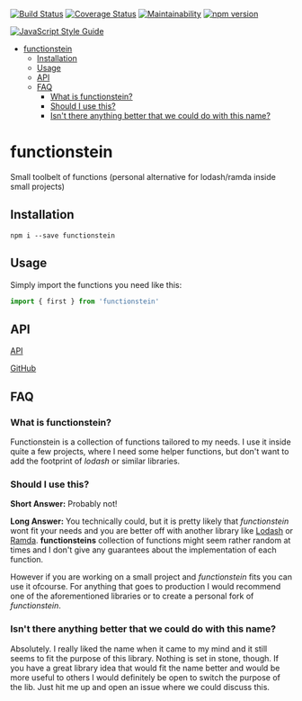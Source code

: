 [![Build Status](https://travis-ci.org/on3iro/functionstein.svg?branch=master)](https://travis-ci.org/on3iro/functionstein)
[![Coverage Status](https://coveralls.io/repos/github/on3iro/functionstein/badge.svg?branch=master)](https://coveralls.io/github/on3iro/functionstein?branch=master)
[![Maintainability](https://api.codeclimate.com/v1/badges/704d27c79031519e33cb/maintainability)](https://codeclimate.com/github/on3iro/functionstein/maintainability)
[![npm version](https://badge.fury.io/js/functionstein.svg)](https://badge.fury.io/js/functionstein)

[![JavaScript Style Guide](https://cdn.rawgit.com/standard/standard/master/badge.svg)](https://github.com/standard/standard)

<!-- vim-markdown-toc GFM -->
* [functionstein](#functionstein)
    * [Installation](#installation)
    * [Usage](#usage)
    * [API](#api)
    * [FAQ](#faq)
        * [What is functionstein?](#what-is-functionstein)
        * [Should I use this?](#should-i-use-this)
        * [Isn't there anything better that we could do with this name?](#isnt-there-anything-better-that-we-could-do-with-this-name)

<!-- vim-markdown-toc -->

# functionstein

Small toolbelt of functions (personal alternative for lodash/ramda inside small projects)


## Installation

`npm i --save functionstein`


## Usage

Simply import the functions you need like this:

```js
import { first } from 'functionstein'
```


## API

[API](https://on3iro.github.io/functionstein)

[GitHub](https://github.com/on3iro/functionstein)

## FAQ

### What is functionstein?

Functionstein is a collection of functions tailored to my needs. I use it
inside quite a few projects, where I need some helper functions, but don't want
to add the footprint of _lodash_ or similar libraries.


### Should I use this?

**Short Answer:** Probably not!

**Long Answer:** You technically could, but it is pretty likely that _functionstein_
wont fit your needs and you are better off with another library like [Lodash](https://lodash.com/)
or [Ramda](http://ramdajs.com/). **functionsteins** collection of functions might seem rather random at
times and I don't give any guarantees about the implementation of each function.

However if you are working on a small project and _functionstein_ fits you can use it ofcourse.
For anything that goes to production I would recommend one of the aforementioned libraries or
to create a personal fork of _functionstein_.


### Isn't there anything better that we could do with this name?

Absolutely. I really liked the name when it came to my mind and it still seems to fit
the purpose of this library. Nothing is set in stone, though. If you have a great library idea that would fit the name
better and would be more useful to others I would definitely be open to switch the purpose of the lib.
Just hit me up and open an issue where we could discuss this.
